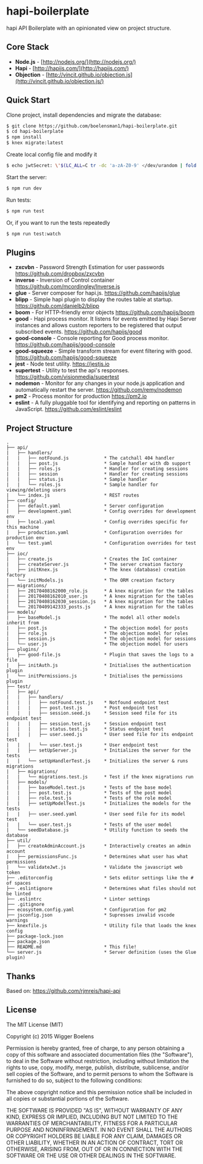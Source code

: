 # hapi-boilerplate

hapi API Boilerplate with an opinionated view on project structure.

## Core Stack

- **Node.js** - [http://nodejs.org/](http://nodejs.org/)
- **Hapi** - [http://hapijs.com/](http://hapijs.com/)
- **Objection** - [http://vincit.github.io/objection.js](http://vincit.github.io/objection.js/)

## Quick Start

Clone project, install dependencies and migrate the database:

```bash
$ git clone https://github.com/boelensman1/hapi-boilerplate.git
$ cd hapi-boilerplate
$ npm install
$ knex migrate:latest
```

Create local config file and modify it

```bash
$ echo jwtSecret: \'$(LC_ALL=C tr -dc 'a-zA-Z0-9' </dev/urandom | fold -w 32 | head -n 1)\' > config/local.yaml
```

Start the server:

```bash
$ npm run dev
```

Run tests:

```bash
$ npm run test
```

Or, if you want to run the tests repeatedly

```bash
$ npm run test:watch
```

## Plugins

- **zxcvbn** - Password Strength Estimation for user passwords
  https://github.com/dropbox/zxcvbn
- **inverse** - Inversion of Control container
  https://github.com/mcordingley/Inverse.js
- **glue** - Server composer for hapi.js.
  https://github.com/hapijs/glue
- **blipp** - Simple hapi plugin to display the routes table at startup.
  https://github.com/danielb2/blipp
- **boom** - For HTTP-friendly error objects
  https://github.com/hapijs/boom
- **good** - Hapi process monitor. It listens for events emitted by Hapi Server instances and allows custom reporters to be registered that output subscribed events.
  https://github.com/hapijs/good
- **good-console** - Console reporting for Good process monitor.
  https://github.com/hapijs/good-console
- **good-squeeze** - Simple transform stream for event filtering with good.
  https://github.com/hapijs/good-squeeze
- **jest** - Node test utility.
  https://jestjs.io
- **supertest** - Utility to test the api's responses.
  https://github.com/visionmedia/supertest
- **nodemon** - Monitor for any changes in your node.js application and automatically restart the server.
  https://github.com/remy/nodemon
- **pm2** - Process monitor for production
  https://pm2.io
- **eslint** - A fully pluggable tool for identifying and reporting on patterns in JavaScript.
  https://github.com/eslint/eslint

## Project Structure

```
.
├── api/
|   ├── handlers/
|   |   ├── notFound.js             * The catchall 404 handler
|   |   ├── post.js                 * Sample handler with db support
|   |   ├── roles.js                * Handler for creating sessions
|   |   ├── session                 * Handler for creating sessions
|   |   ├── status.js               * Sample handler
|   |   └── roles.js                * Sample handler for viewing/deleting users
|   └── index.js                    * REST routes
├── config/
|   ├── default.yaml                * Server configuration
|   ├── development.yaml            * Config overrides for development env
|   ├── local.yaml                  * Config overrides specific for this machine
|   ├── production.yaml             * Configuration overrides for production env
|   └── test.yaml                   * Configuration overrides for test env
├── ioc/
|   ├── create.js                   * Creates the IoC container
|   ├── createServer.js             * The server creation factory
|   ├── initKnex.js                 * The knex (database) creation factory
|   └── initModels.js               * The ORM creation factory
├── migrations/
|   ├── 20170408162000_role.js      * A knex migration for the tables
|   ├── 20170408162010_user.js      * A knex migration for the tables
|   ├── 20170408162030_session.js   * A knex migration for the tables
|   └── 20170409142333_posts.js     * A knex migration for the tables
├── models/
|   ├── baseModel.js                * The model all other models inherit from
|   ├── post.js                     * The objection model for posts
|   ├── role.js                     * The objection model for roles
|   ├── session.js                  * The objection model for sessions
|   └── user.js                     * The objection model for users
├── plugins/
|   ├── good-file.js                * Plugin that saves the logs to a file
|   ├── initAuth.js                 * Initialises the authentication plugin
|   └── initPermissions.js          * Initialises the permissions plugin
├── test/
|   ├── api/
|   |   ├── handlers/
|   |   |   ├── notFound.test.js    * Notfound endpoint test
|   |   |   ├── post.test.js        * Post endpoint test
|   |   |   ├── session.seed.js     * Session seed file for its endpoint test
|   |   |   ├── session.test.js     * Session endpoint test
|   |   |   ├── status.test.js      * Status endpoint test
|   |   |   ├── user.seed.js        * User seed file for its endpoint test
|   |   |   └── user.test.js        * User endpoint test
|   |   ├── setUpServer.js          * Initializes the server for the tests
|   |   └── setUpHandlerTest.js     * Initializes the server & runs migrations
|   ├── migrations/
|   |   └── migrations.test.js      * Test if the knex migrations run
|   ├── models/
|   |   ├── baseModel.test.js       * Tests of the base model
|   |   ├── post.test.js            * Tests of the post model
|   |   ├── role.test.js            * Tests of the role model
|   |   ├── setUpModelTest.js       * Initializes the models for the tests
|   |   ├── user.seed.yaml          * User seed file for its model test
|   |   └── user.test.js            * Tests of the user model
|   └── seedDatabase.js             * Utility function to seeds the database
├── util/
|   ├── createAdminAccount.js       * Interactively creates an admin account
|   ├── permissionsFunc.js          * Determines what user has what permissions
|   └── validateJwt.js              * Validate the javascript web token
├── .editorconfig                   * Sets editor settings like the # of spaces
├── .eslintignore                   * Determines what files should not be linted
├── .eslintrc                       * Linter settings
├── .gitignore
├── ecosystem.config.yaml           * Configuration for pm2
├── jsconfig.json                   * Supresses invalid vscode warnings
├── knexfile.js                     * Utility file that loads the knex config
├── package-lock.json
├── package.json
├── README.md                       * This file!
└── server.js                       * Server definition (uses the Glue plugin)
```

## Thanks

Based on: https://github.com/rjmreis/hapi-api

## License

The MIT License (MIT)

Copyright (c) 2015 Wigger Boelens

Permission is hereby granted, free of charge, to any person obtaining a copy
of this software and associated documentation files (the "Software"), to deal
in the Software without restriction, including without limitation the rights
to use, copy, modify, merge, publish, distribute, sublicense, and/or sell
copies of the Software, and to permit persons to whom the Software is
furnished to do so, subject to the following conditions:

The above copyright notice and this permission notice shall be included in all
copies or substantial portions of the Software.

THE SOFTWARE IS PROVIDED "AS IS", WITHOUT WARRANTY OF ANY KIND, EXPRESS OR
IMPLIED, INCLUDING BUT NOT LIMITED TO THE WARRANTIES OF MERCHANTABILITY,
FITNESS FOR A PARTICULAR PURPOSE AND NONINFRINGEMENT. IN NO EVENT SHALL THE
AUTHORS OR COPYRIGHT HOLDERS BE LIABLE FOR ANY CLAIM, DAMAGES OR OTHER
LIABILITY, WHETHER IN AN ACTION OF CONTRACT, TORT OR OTHERWISE, ARISING FROM,
OUT OF OR IN CONNECTION WITH THE SOFTWARE OR THE USE OR OTHER DEALINGS IN THE
SOFTWARE.
